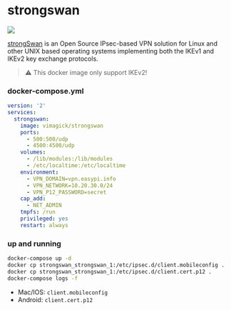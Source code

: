 strongswan
==========

![](https://badge.imagelayers.io/vimagick/strongswan:latest.svg)

[strongSwan][1] is an Open Source IPsec-based VPN solution for Linux and other
UNIX based operating systems implementing both the IKEv1 and IKEv2 key exchange
protocols.

> :warning: This docker image only support IKEv2!

### docker-compose.yml

```yaml
version: '2'
services:
  strongswan:
    image: vimagick/strongswan
    ports:
      - 500:500/udp
      - 4500:4500/udp
    volumes:
      - /lib/modules:/lib/modules
      - /etc/localtime:/etc/localtime
    environment:
      - VPN_DOMAIN=vpn.easypi.info
      - VPN_NETWORK=10.20.30.0/24
      - VPN_P12_PASSWORD=secret
    cap_add:
      - NET_ADMIN
    tmpfs: /run
    privileged: yes
    restart: always
```

### up and running

```bash
docker-compose up -d
docker cp strongswan_strongswan_1:/etc/ipsec.d/client.mobileconfig .
docker cp strongswan_strongswan_1:/etc/ipsec.d/client.cert.p12 .
docker-compose logs -f
```

- Mac/IOS: `client.mobileconfig`
- Android: `client.cert.p12`

[1]: https://strongswan.org/
